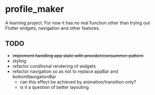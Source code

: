 # profile_maker

A learning project. For now it has no real function other than trying out Flutter widgets, navigation and other features.

## TODO
- ~~implement handling app state with provider/consummer pattern~~
- styling
- refactor condtional rendering of widgets
- refactor navigation so as not to replace appBar and bottomNavigationBar 
  - can this effect be achieved by animation/transition only?
  - is it a question of better layouting
